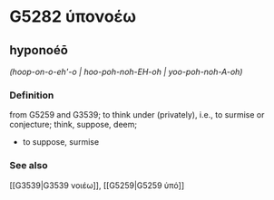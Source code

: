 # G5282 ὑπονοέω

## hyponoéō

_(hoop-on-o-eh'-o | hoo-poh-noh-EH-oh | yoo-poh-noh-A-oh)_

### Definition

from G5259 and G3539; to think under (privately), i.e., to surmise or conjecture; think, suppose, deem; 

- to suppose, surmise

### See also

[[G3539|G3539 νοιέω]], [[G5259|G5259 ὑπό]]
